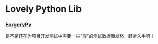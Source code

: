 # Lovely Python Lib

### [ForgeryPy][1]
是不是还在为项目开发测试中需要一些"假"的测试数据而发愁，赶紧入手吧！


[1]:https://github.com/tomekwojcik/ForgeryPy
